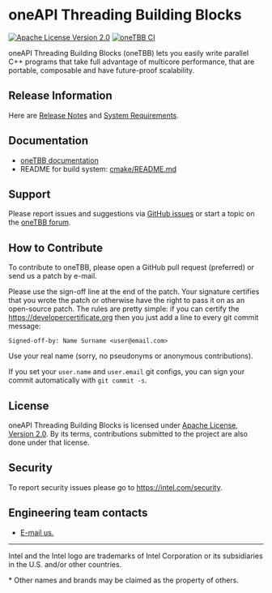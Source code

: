 # oneAPI Threading Building Blocks
[![Apache License Version 2.0](https://img.shields.io/badge/license-Apache_2.0-green.svg)](LICENSE.txt) [![oneTBB CI](https://github.com/oneapi-src/oneTBB/actions/workflows/ci.yml/badge.svg)](https://github.com/oneapi-src/oneTBB/actions/workflows/ci.yml?query=branch%3Amaster)

oneAPI Threading Building Blocks (oneTBB) lets you easily write parallel C++ programs that take
full advantage of multicore performance, that are portable, composable and have future-proof scalability.

## Release Information
Here are [Release Notes]( https://software.intel.com/en-us/articles/intel-oneapi-threading-building-blocks-release-notes) and
[System Requirements](https://software.intel.com/en-us/articles/intel-oneapi-threading-building-blocks-system-requirements).

## Documentation
* [oneTBB documentation](https://software.intel.com/en-us/oneapi-tbb-documentation)
* README for build system: [cmake/README.md](cmake/README.md)

## Support
Please report issues and suggestions via
[GitHub issues](https://github.com/oneapi-src/oneTBB/issues) or start a topic on the
[oneTBB forum](https://community.intel.com/t5/Intel-oneAPI-Threading-Building/bd-p/oneapi-threading-building-blocks).

## How to Contribute
To contribute to oneTBB, please open a GitHub pull request (preferred) or send us a patch by e-mail.

Please use the sign-off line at the end of the patch.
Your signature certifies that you wrote the patch or
otherwise have the right to pass it on as an open-source patch.
The rules are pretty simple:
if you can certify the https://developercertificate.org then you just add a line to every git commit message:
```
Signed-off-by: Name Surname <user@email.com>
```
Use your real name (sorry, no pseudonyms or anonymous contributions).

If you set your `user.name` and `user.email` git configs, you can sign your
commit automatically with `git commit -s`.

## License
oneAPI Threading Building Blocks is licensed under [Apache License, Version 2.0](LICENSE.txt).
By its terms, contributions submitted to the project are also done under that license.

## Security
To report security issues please go to https://intel.com/security.

## Engineering team contacts
* [E-mail us.](mailto:inteltbbdevelopers@intel.com)

------------------------------------------------------------------------
Intel and the Intel logo are trademarks of Intel Corporation or its subsidiaries in the U.S. and/or other countries.

\* Other names and brands may be claimed as the property of others.
